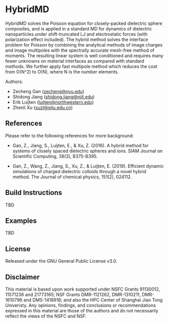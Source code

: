 # HybridMD
HybridMD solves the Poisson equation for closely-packed dielectric sphere composites, and is applied in a standard MD for dynamics of dielectric nanoparticles under shift-truncated LJ and electrostatic forces (with polarization effect included).
The hybrid method solves the interface problem for Poisson by combining the analytical methods of image charges and image multipoles with the
spectrally accurate mesh-free method of moments. The resulting linear system is well conditioned and
requires many fewer unknowns on material interfaces as compared with standard methods.
We further apply fast multipole method which reduces the cost from O(N^2) to O(N), where N is the number elements.

   Authors:  
   - Zecheng Gan  (zecheng@nyu.edu) 
   - Shidong Jiang  (shidong.jiang@njit.edu) 
   - Erik Luijten  (luijten@northwestern.edu)
   - Zhenli Xu  (xuzl@sjtu.edu.cn)


## References
Please refer to the following references for more background:

  - Gan, Z., Jiang, S., Luijten, E., & Xu, Z. (2016). A hybrid method for systems of closely spaced dielectric spheres and ions. SIAM Journal on Scientific Computing, 38(3), B375-B395.
   
  - Gan, Z., Wang, Z., Jiang, S., Xu, Z., & Luijten, E. (2019). Efficient dynamic simulations of charged dielectric colloids through a novel hybrid method. The Journal of chemical physics, 151(2), 024112.


## Build Instructions
TBD

## Examples

TBD

## License
Released under the GNU General Public License v3.0.


## Disclaimer
This material is based upon work supported under NSFC Grants 91130012, 11571236 and 21773165; NSF Grants DMR-1121262, DMR-1310211, DMR-1610796 and DMS-1418918; and also the HPC Center of Shanghai Jiao Tong Univeristy. Any opinions, findings, and conclusions or recommendations expressed in this material are those of the authors and do not necessarily reflect the views of the NSFC and NSF.
